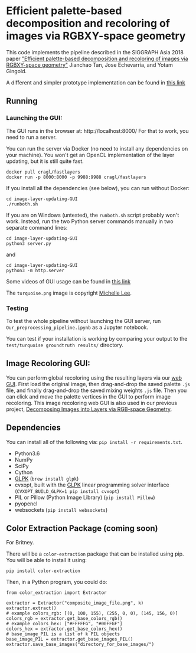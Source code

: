 # Efficient palette-based decomposition and recoloring of images via RGBXY-space geometry

This code implements the pipeline described in the SIGGRAPH Asia 2018 paper ["Efficient palette-based decomposition and recoloring of images via RGBXY-space geometry"](https://cragl.cs.gmu.edu/fastlayers/) Jianchao Tan, Jose Echevarria, and Yotam Gingold.

A different and simpler prototype implementation can be found in [this link](https://cragl.cs.gmu.edu/fastlayers/RGBXY_weights.py)

## Running

### Launching the GUI:

The GUI runs in the browser at: http://localhost:8000/
For that to work, you need to run a server.

You can run the server via Docker (no need to install any dependencies on your machine). You won't get an OpenCL implementation of the layer updating, but it is still quite fast.

    docker pull cragl/fastlayers
    docker run -p 8000:8000 -p 9988:9988 cragl/fastlayers

If you install all the dependencies (see below), you can run without Docker:

    cd image-layer-updating-GUI
    ./runboth.sh

If you are on Windows (untested), the `runboth.sh` script probably won't work. Instead, run the two Python server commands manually in two separate command lines:

    cd image-layer-updating-GUI
    python3 server.py

and

    cd image-layer-updating-GUI
    python3 -m http.server

Some videos of GUI usage can be found in [this link](https://cragl.cs.gmu.edu/fastlayers/)

The `turquoise.png` image is copyright [Michelle Lee](https://cargocollective.com/michellelee).

### Testing

To test the whole pipeline without launching the GUI server, run `Our_preprocessing_pipeline.ipynb` as a Jupyter notebook.

You can test if your installation is working by comparing your output to the `test/turquoise groundtruth results/` directory.

## Image Recoloring GUI:

You can perform global recoloring using the resulting layers via our [web GUI](https://yig.github.io/image-rgb-in-3D/).
First load the original image, then drag-and-drop the saved palette `.js` file, and finally drag-and-drop the saved mixing weights `.js` file. Then you can click and move the palette vertices in the GUI to perform image recoloring.
This image recoloring web GUI is also used in our previous project, [Decomposing Images into Layers via RGB-space Geometry](https://github.com/JianchaoTan/Decompose-Single-Image-Into-Layers).

## Dependencies

You can install all of the following via: `pip install -r requirements.txt`.

* Python3.6
* NumPy
* SciPy
* Cython
* [GLPK](https://www.gnu.org/software/glpk/) (`brew install glpk`)
* cvxopt, built with the [GLPK](https://www.gnu.org/software/glpk/) linear programming solver interface (`CVXOPT_BUILD_GLPK=1 pip install cvxopt`)
* PIL or Pillow (Python Image Library) (`pip install Pillow`)
* pyopencl
* websockets (`pip install websockets`)

## Color Extraction Package (coming soon)

For Britney.

There will be a `color-extraction` package that can be installed using pip.
You will be able to install it using:

```
pip install color-extraction
```

Then, in a Python program, you could do:

```
from color_extraction import Extractor

extractor = Extractor("composite_image_file.png", k)
extractor.extract()
# example colors_rgb: [(0, 100, 155), (255, 0, 0), (145, 156, 0)]
colors_rgb = extractor.get_base_colors_rgb()
# example colors_hex: ["#FFFFFG", "#00FFGF"]
colors_hex = extractor.get_base_colors_hex()
# base_image_PIL is a list of k PIL objects
base_image_PIL = extractor.get_base_images_PIL()
extractor.save_base_images("directory_for_base_images/")
```

